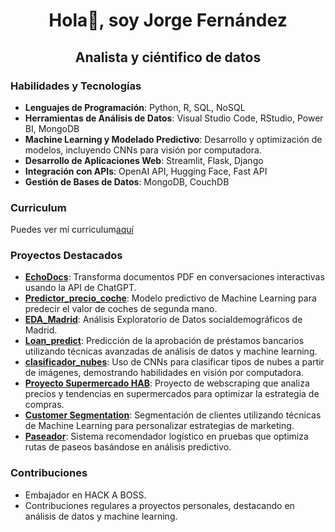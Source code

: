 <div align="center">
  
# Hola👋, soy Jorge Fernández

</div>

<div align="center">

## Analista y ciéntifico de datos

</div>

### Habilidades y Tecnologías
- **Lenguajes de Programación**: Python, R, SQL, NoSQL
- **Herramientas de Análisis de Datos**: Visual Studio Code, RStudio, Power BI, MongoDB
- **Machine Learning y Modelado Predictivo**: Desarrollo y optimización de modelos, incluyendo CNNs para visión por computadora.
- **Desarrollo de Aplicaciones Web**: Streamlit, Flask, Django
- **Integración con APIs**: OpenAI API, Hugging Face, Fast API
- **Gestión de Bases de Datos**: MongoDB, CouchDB

### Curriculum

Puedes ver mi curriculum[aquí](https://github.com/joferte84/joferte84/blob/main/JorgeFernandezTejedor.pdf)

### Proyectos Destacados
- **[EchoDocs](https://github.com/joferte84/EchoDocs)**: Transforma documentos PDF en conversaciones interactivas usando la API de ChatGPT.
- **[Predictor_precio_coche](https://github.com/joferte84/Predictor_precio_coche)**: Modelo predictivo de Machine Learning para predecir el valor de coches de segunda mano.
- **[EDA_Madrid](https://github.com/joferte84/EDA_Madrid)**: Análisis Exploratorio de Datos socialdemográficos de Madrid.
- **[Loan_predict](https://github.com/joferte84/Loan_predict)**: Predicción de la aprobación de préstamos bancarios utilizando técnicas avanzadas de análisis de datos y machine learning.
- **[clasificador_nubes](https://github.com/joferte84/clasificador_nubes)**: Uso de CNNs para clasificar tipos de nubes a partir de imágenes, demostrando habilidades en visión por computadora.
- **[Proyecto Supermercado HAB](https://github.com/joferte84/proyecto-supermercado-HAB)**: Proyecto de webscraping que analiza precios y tendencias en supermercados para optimizar la estrategia de compras.
- **[Customer Segmentation](https://github.com/joferte84/customer_segmentation)**: Segmentación de clientes utilizando técnicas de Machine Learning para personalizar estrategias de marketing.
- **[Paseador](https://github.com/joferte84/paseador)**: Sistema recomendador logístico en pruebas que optimiza rutas de paseos basándose en análisis predictivo.

### Contribuciones
- Embajador en HACK A BOSS.
- Contribuciones regulares a proyectos personales, destacando en análisis de datos y machine learning.


